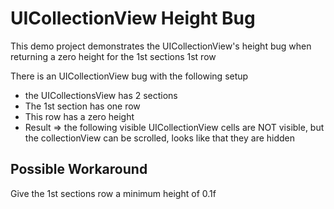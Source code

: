 UICollectionView Height Bug
=========================

This demo project demonstrates the UICollectionView's height bug when returning a zero height for the 1st sections 1st row 

There is an UICollectionView bug with the following setup
* the UICollectionsView has 2 sections
* The 1st section has one row
* This row has a zero height
* Result => the following visible UICollectionView cells are NOT visible, but the collectionView can be scrolled, looks like that they are hidden

## Possible Workaround              
Give the 1st sections row a minimum height of 0.1f
